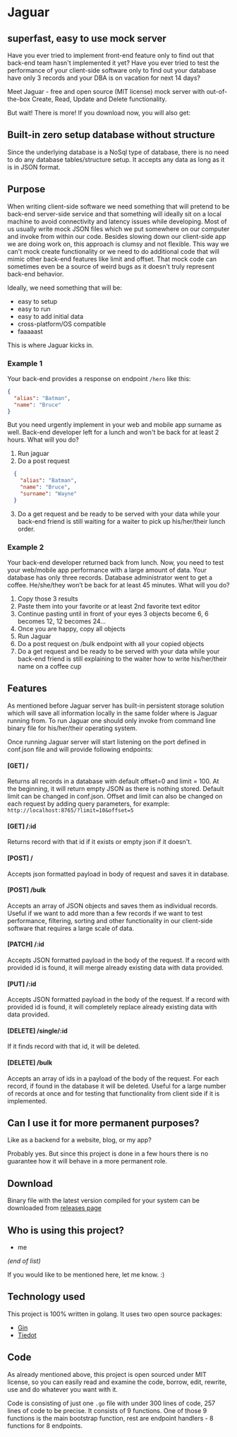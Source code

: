 # Jaguar
superfast, easy to use mock server
------

Have you ever tried to implement front-end feature only to find out that back-end team hasn't implemented it yet? Have you ever tried to test the performance of your client-side software only to find out your database have only 3 records and your DBA is on vacation for next 14 days?

Meet Jaguar - free and open source (MIT license) mock server with out-of-the-box Create, Read, Update and Delete functionality.

But wait! There is more! If you download now, you will also get:

## Built-in zero setup database without structure 

Since the underlying database is a NoSql type of database, there is no need to do any database tables/structure setup. It accepts any data as long as it is in JSON format.

## Purpose

When writing client-side software we need something that will pretend to be back-end server-side service and that something will ideally sit on a local machine to avoid connectivity and latency issues while developing. Most of us usually write mock JSON files which we put somewhere on our computer and invoke from within our code. Besides slowing down our client-side app we are doing work on, this approach is clumsy and not flexible. This way we can't mock create functionality or we need to do additional code that will mimic other back-end features like limit and offset. That mock code can sometimes even be a source of weird bugs as it doesn't truly represent back-end behavior.

Ideally, we need something that will be:
- easy to setup
- easy to run
- easy to add initial data
- cross-platform/OS compatible
- faaaaast

This is where Jaguar kicks in.

### Example 1

Your back-end provides a response on endpoint `/hero` like this:
```json
{
  "alias": "Batman",
  "name": "Bruce"
}
```
But you need urgently implement in your web and mobile app surname as well. Back-end developer left for a lunch and won't be back for at least 2 hours. What will you do?

1. Run jaguar
2. Do a post request
  ```json
    {
      "alias": "Batman",
      "name": "Bruce",
      "surname": "Wayne"
    }
  ```
3. Do a get request and be ready to be served with your data while your back-end friend is still waiting for a waiter to pick up his/her/their lunch order.

### Example 2

Your back-end developer returned back from lunch. Now, you need to test your web/mobile app performance with a large amount of data. Your database has only three records. Database administrator went to get a coffee. He/she/they won’t be back for at least 45 minutes. What will you do?

1. Copy those 3 results
2. Paste them into your favorite or at least 2nd favorite text editor
3. Continue pasting until in front of your eyes 3 objects become 6, 6 becomes 12, 12 becomes 24...
4. Once you are happy, copy all objects
5. Run Jaguar
6. Do a post request on /bulk endpoint with all your copied objects
7. Do a get request and be ready to be served with your data while your back-end friend is still explaining to the waiter how to write his/her/their name on a coffee cup

## Features

As mentioned before Jaguar server has built-in persistent storage solution which will save all information locally in the same folder where is Jaguar running from. To run Jaguar one should only invoke from command line binary file for his/her/their operating system.

Once running Jaguar server will start listening on the port defined in conf.json file and will provide following endpoints:

#### [GET] /
Returns all records in a database with default offset=0 and limit = 100. At the beginning, it will return empty JSON as there is nothing stored. Default limit can be changed in conf.json. Offset and limit can also be changed on each request by adding query parameters, for example: `http://localhost:8765/?limit=10&offset=5`

#### [GET] /:id
Returns record with that id if it exists or empty json if it doesn't.

#### [POST] /
Accepts json formatted payload in body of request and saves it in database.

#### [POST] /bulk
Accepts an array of JSON objects and saves them as individual records. Useful if we want to add more than a few records if we want to test performance, filtering, sorting and other functionality in our client-side software that requires a large scale of data.

#### [PATCH] /:id
Accepts JSON formatted payload in the body of the request. If a record with provided id is found, it will merge already existing data with data provided.

#### [PUT] /:id
Accepts JSON formatted payload in the body of the request. If a record with provided id is found, it will completely replace already existing data with data provided.

#### [DELETE] /single/:id
If it finds record with that id, it will be deleted.

#### [DELETE] /bulk
Accepts an array of ids in a payload of the body of the request. For each record, if found in the database it will be deleted. Useful for a large number of records at once and for testing that functionality from client side if it is implemented.

## Can I use it for more permanent purposes?
Like as a backend for a website, blog, or my app? 

Probably yes. But since this project is done in a few hours there is no guarantee how it will behave in a more permanent role.

## Download
Binary file with the latest version compiled for your system can be downloaded from [releases page](https://github.com/vsrc/jaguar/releases)

## Who is using this project?
- me

_(end of list)_

If you would like to be mentioned here, let me know. :)

## Technology used

This project is 100% written in golang. It uses two open source packages:
- [Gin](https://github.com/gin-gonic/gin)
- [Tiedot](https://github.com/HouzuoGuo/tiedot)

## Code
As already mentioned above, this project is open sourced under MIT license, so you can easily read and examine the code, borrow, edit, rewrite, use and do whatever you want with it.

Code is consisting of just one `.go` file with under 300 lines of code, 257 lines of code to be precise. It consists of 9 functions. One of those 9 functions is the main bootstrap function, rest are endpoint handlers - 8 functions for 8 endpoints.
